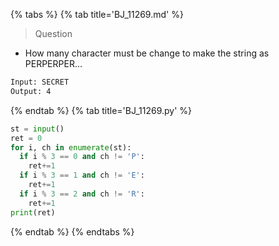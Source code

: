 {% tabs %}
{% tab title='BJ_11269.md' %}

> Question

* How many character must be change to make the string as PERPERPER...

```txt
Input: SECRET
Output: 4
```

{% endtab %}
{% tab title='BJ_11269.py' %}

```py
st = input()
ret = 0
for i, ch in enumerate(st):
  if i % 3 == 0 and ch != 'P':
    ret+=1
  if i % 3 == 1 and ch != 'E':
    ret+=1
  if i % 3 == 2 and ch != 'R':
    ret+=1
print(ret)
```

{% endtab %}
{% endtabs %}
